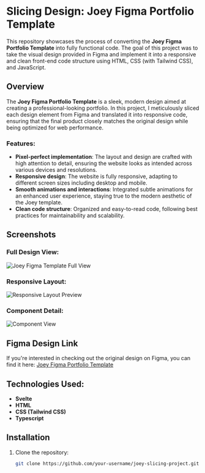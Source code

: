 # Slicing Design: Joey Figma Portfolio Template

This repository showcases the process of converting the **Joey Figma Portfolio Template** into fully functional code. The goal of this project was to take the visual design provided in Figma and implement it into a responsive and clean front-end code structure using HTML, CSS (with Tailwind CSS), and JavaScript.

## Overview

The **Joey Figma Portfolio Template** is a sleek, modern design aimed at creating a professional-looking portfolio. In this project, I meticulously sliced each design element from Figma and translated it into responsive code, ensuring that the final product closely matches the original design while being optimized for web performance.

### Features:
- **Pixel-perfect implementation**: The layout and design are crafted with high attention to detail, ensuring the website looks as intended across various devices and resolutions.
- **Responsive design**: The website is fully responsive, adapting to different screen sizes including desktop and mobile.
- **Smooth animations and interactions**: Integrated subtle animations for an enhanced user experience, staying true to the modern aesthetic of the Joey template.
- **Clean code structure**: Organized and easy-to-read code, following best practices for maintainability and scalability.

## Screenshots

### Full Design View:

![Joey Figma Template Full View](https://github.com/user-attachments/assets/a55f62a2-f39a-45af-a0a4-61c734591672)

### Responsive Layout:

![Responsive Layout Preview](https://github.com/user-attachments/assets/0ea43c8f-2391-4661-9a6d-7ac4a6eed2c5)

### Component Detail:

![Component View](https://github.com/user-attachments/assets/bd1994c9-6606-425f-8a1c-4344bd83cbfc)

## Figma Design Link
If you're interested in checking out the original design on Figma, you can find it here:
[Joey Figma Portfolio Template](https://www.uxcrush.com/joey-figma-portfolio-template/)

## Technologies Used:
- **Svelte**
- **HTML**
- **CSS (Tailwind CSS)**
- **Typescript**

## Installation
1. Clone the repository:
   ```bash
   git clone https://github.com/your-username/joey-slicing-project.git
